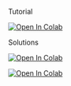 Tutorial

[![Open In Colab](https://colab.research.google.com/assets/colab-badge.svg)](https://drive.google.com/file/d/1M9Deh3ykBG4Qb2mAb8-fUk8QnMZ363rf/view?usp=sharing)

Solutions

[![Open In Colab](https://colab.research.google.com/assets/colab-badge.svg)]([https://colab.research.google.com/github/cyrilakafia/feu-pipeline/blob/main/feu_colab_demo.ipynb](https://drive.google.com/file/d/1M9Deh3ykBG4Qb2mAb8-fUk8QnMZ363rf/view?usp=sharing](https://drive.google.com/file/d/11SlrFjk-QAody6bOMgJtNP_EczaZeC3Q/view?usp=sharing)))

[![Open In Colab](https://colab.research.google.com/assets/colab-badge.svg)](https://colab.research.google.com/github/cyrilakafia/feu-pipeline/blob/main/feu_colab_demo.ipynb)
